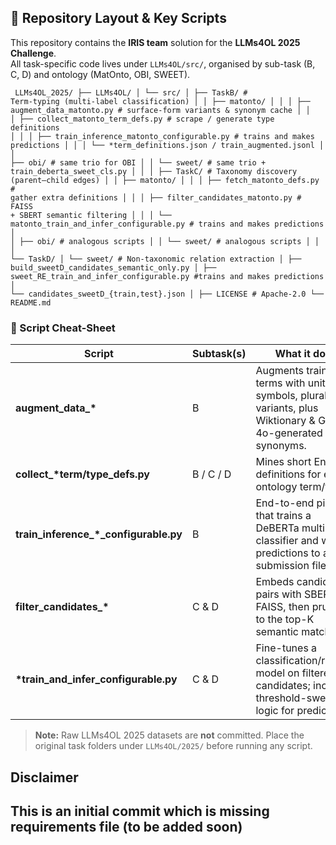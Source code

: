 ## 📁 Repository Layout & Key Scripts

This repository contains the **IRIS team** solution for the **LLMs4OL 2025 Challenge**.  
All task-specific code lives under `LLMs4OL/src/`, organised by sub-task (B, C, D) and ontology
(MatOnto, OBI, SWEET).


<code> LLMs4OL_2025/
├── LLMs4OL/
│   └── src/
│       ├── TaskB/                      # Term-typing (multi-label classification)
│       │   ├── matonto/
│       │   │   ├── augment_data_matonto.py           # surface-form variants & synonym cache
│       │   │   ├── collect_matonto_term_defs.py      # scrape / generate type definitions
│       │   │   ├── train_inference_matonto_configurable.py   # trains and makes predictions
│       │   │   └── *term_definitions.json  /  train_augmented.jsonl
│       │   ├── obi/                     # same trio for OBI
│       │   └── sweet/                   # same trio + train_deberta_sweet_cls.py
│       │
│       ├── TaskC/                      # Taxonomy discovery (parent–child edges)
│       │   ├── matonto/
│       │   │   ├── fetch_matonto_defs.py            # gather extra definitions
│       │   │   ├── filter_candidates_matonto.py     # FAISS + SBERT semantic filtering
│       │   │   └── matonto_train_and_infer_configurable.py    # trains and makes predictions
│       │   ├── obi/                     # analogous scripts
│       │   └── sweet/                   # analogous scripts
│       │
│       └── TaskD/
│           └── sweet/                   # Non-taxonomic relation extraction
│               ├── build_sweetD_candidates_semantic_only.py
│               ├── sweet_RE_train_and_infer_configurable.py  #trains and makes predictions
│               └── candidates_sweetD_{train,test}.json
│
├── LICENSE            # Apache-2.0
└── README.md
</code>

### 🔑 Script Cheat-Sheet

| Script | Subtask(s) | What it does | Output |
|--------|------------|--------------|--------|
| **augment_data_\*** | B | Augments training terms with unit symbols, plural/case variants, plus Wiktionary & GPT-4o-generated synonyms. | `train_augmented.jsonl` |
| **collect_\*term/type_defs.py** | B / C / D | Mines short English definitions for each ontology term/type. | `*_term_definitions.json` |
| **train_inference_\*_configurable.py** | B | End-to-end pipeline that trains a DeBERTa multi-label classifier and writes predictions to a submission file. | model checkpoints, `preds_*.json` |
| **filter_candidates_\*** | C & D | Embeds candidate pairs with SBERT + FAISS, then prunes to the top-K semantic matches. | `candidates_*.json` |
| **\*train_and_infer_configurable.py** | C & D | Fine-tunes a classification/ranking model on filtered candidates; includes threshold-sweep logic for predictions. | model checkpoints, submission JSON |


> **Note:** Raw LLMs4OL 2025 datasets are **not** committed. Place the original task folders under `LLMs4OL/2025/` before running any script.

## Disclaimer
This is an initial commit which is missing requirements file (to be added soon) 
---
